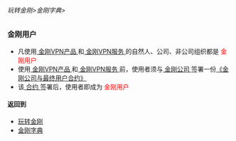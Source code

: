 ###### 玩转金刚>金刚字典>

### 金刚用户

- 凡使用[ 金刚VPN产品 ](https://github.com/a2zitpro/web/blob/master/LadderFree/A.md)和[ 金刚VPN服务 ](https://github.com/a2zitpro/web/blob/master/LadderFree/kkDictionary/KKServices.md)的自然人、公司、非公司组织都是<font color="Red"> 金刚用户 </font>
- 使用[ 金刚VPN产品 ](https://github.com/a2zitpro/web/blob/master/list_kkproducts.md)和[ 金刚VPN服务 ](https://github.com/a2zitpro/web/blob/master/kkservices.md)前，使用者须与[ 金刚公司 ](https://github.com/a2zitpro/web/blob/master/a2zitpro.md)签署一份[《金刚公司与最终用户合约》](https://github.com/a2zitpro/web/blob/master/Endusercontract.md)
- 该[ 合约 ](https://github.com/a2zitpro/web/blob/master/Endusercontract.md)签署后，使用者即成为<font color="Red"> 金刚用户 </font>

#### 返回到
- [玩转金刚](https://github.com/a2zitpro/web/blob/master/LadderFree/A.md)
- [金刚字典](https://github.com/a2zitpro/web/blob/master/LadderFree/kkDictionary/KKDictionary.md)

